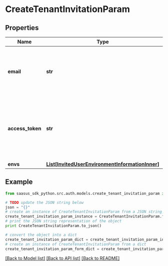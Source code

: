 # CreateTenantInvitationParam


## Properties
Name | Type | Description | Notes
------------ | ------------- | ------------- | -------------
**email** | **str** | 招待するユーザーのメールアドレス(email address of the user to be invited) | 
**access_token** | **str** | 招待を作成するユーザーのアクセストークン(access token of the user who creates an invitation) | 
**envs** | [**List[InvitedUserEnvironmentInformationInner]**](InvitedUserEnvironmentInformationInner.md) |  | 

## Example

```python
from saasus_sdk_python.src.auth.models.create_tenant_invitation_param import CreateTenantInvitationParam

# TODO update the JSON string below
json = "{}"
# create an instance of CreateTenantInvitationParam from a JSON string
create_tenant_invitation_param_instance = CreateTenantInvitationParam.from_json(json)
# print the JSON string representation of the object
print CreateTenantInvitationParam.to_json()

# convert the object into a dict
create_tenant_invitation_param_dict = create_tenant_invitation_param_instance.to_dict()
# create an instance of CreateTenantInvitationParam from a dict
create_tenant_invitation_param_form_dict = create_tenant_invitation_param.from_dict(create_tenant_invitation_param_dict)
```
[[Back to Model list]](../README.md#documentation-for-models) [[Back to API list]](../README.md#documentation-for-api-endpoints) [[Back to README]](../README.md)


